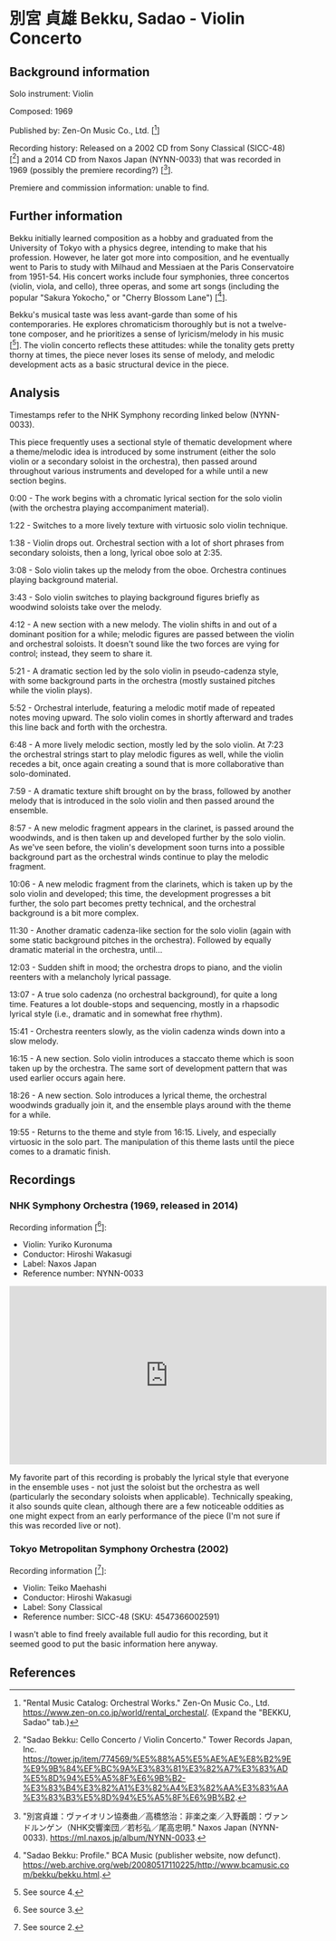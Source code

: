 # 別宮 貞雄 Bekku, Sadao - Violin Concerto

## Background information

Solo instrument: Violin

Composed: 1969

Published by: Zen-On Music Co., Ltd. \[[^1]\]

Recording history: Released on a 2002 CD from Sony Classical (SICC-48) \[[^2]\]
and a 2014 CD from Naxos Japan (NYNN-0033) that was recorded in 1969 (possibly
the premiere recording?) \[[^3]\].

Premiere and commission information: unable to find.

## Further information

Bekku initially learned composition as a hobby and graduated from the
University of Tokyo with a physics degree, intending to make that his
profession.
However, he later got more into composition, and he eventually went to Paris
to study with Milhaud and Messiaen at the Paris Conservatoire from 1951-54.
His concert works include four symphonies, three concertos (violin, viola,
and cello), three operas, and some art songs (including the popular
"Sakura Yokocho," or "Cherry Blossom Lane") \[[^4]\].

Bekku's musical taste was less avant-garde than some of his contemporaries.
He explores chromaticism thoroughly but is not a twelve-tone composer, and
he prioritizes a sense of lyricism/melody in his music \[[^5]\].
The violin concerto reflects these attitudes: while the tonality gets pretty
thorny at times, the piece never loses its sense of melody, and melodic
development acts as a basic structural device in the piece.

## Analysis

Timestamps refer to the NHK Symphony recording linked below (NYNN-0033).

This piece frequently uses a sectional style of thematic development where
a theme/melodic idea is introduced by some instrument (either the solo violin
or a secondary soloist in the orchestra), then passed around throughout various
instruments and developed for a while until a new section begins.

0:00 - The work begins with a chromatic lyrical section for the solo violin
(with the orchestra playing accompaniment material).

1:22 - Switches to a more lively texture with virtuosic solo violin technique.

1:38 - Violin drops out. Orchestral section with a lot of short phrases from
secondary soloists, then a long, lyrical oboe solo at 2:35.

3:08 - Solo violin takes up the melody from the oboe.
Orchestra continues playing background material.

3:43 - Solo violin switches to playing background figures briefly
as woodwind soloists take over the melody.

4:12 - A new section with a new melody.
The violin shifts in and out of a dominant position for a while;
melodic figures are passed between the violin and orchestral soloists.
It doesn't sound like the two forces are vying for control; instead, they seem
to share it.

5:21 - A dramatic section led by the solo violin in pseudo-cadenza style,
with some background parts in the orchestra (mostly sustained pitches
while the violin plays).

5:52 - Orchestral interlude, featuring a melodic motif made of repeated notes
moving upward.
The solo violin comes in shortly afterward and trades this line back and forth
with the orchestra.

6:48 - A more lively melodic section, mostly led by the solo violin.
At 7:23 the orchestral strings start to play melodic figures as well, while
the violin recedes a bit, once again creating a sound that is more collaborative
than solo-dominated.

7:59 - A dramatic texture shift brought on by the brass, followed by another
melody that is introduced in the solo violin and then passed around the
ensemble.

8:57 - A new melodic fragment appears in the clarinet, is passed around the
woodwinds, and is then taken up and developed further by the solo violin.
As we've seen before, the violin's development soon turns into a possible
background part as the orchestral winds continue to play the melodic fragment.

10:06 - A new melodic fragment from the clarinets, which is taken up by the
solo violin and developed; this time, the development progresses a bit further,
the solo part becomes pretty technical, and the orchestral background is a bit
more complex.

11:30 - Another dramatic cadenza-like section for the solo violin (again with
some static background pitches in the orchestra).
Followed by equally dramatic material in the orchestra, until...

12:03 - Sudden shift in mood; the orchestra drops to piano, and the violin
reenters with a melancholy lyrical passage.

13:07 - A true solo cadenza (no orchestral background), for quite a long time.
Features a lot double-stops and sequencing, mostly in a rhapsodic lyrical style
(i.e., dramatic and in somewhat free rhythm).

15:41 - Orchestra reenters slowly, as the violin cadenza winds down into a
slow melody.

16:15 - A new section. Solo violin introduces a staccato theme which is soon
taken up by the orchestra.
The same sort of development pattern that was used earlier occurs again here.

18:26 - A new section. Solo introduces a lyrical theme, the orchestral
woodwinds gradually join it, and the ensemble plays around with the theme
for a while.

19:55 - Returns to the theme and style from 16:15.
Lively, and especially virtuosic in the solo part.
The manipulation of this theme lasts until the piece comes to a dramatic finish.

## Recordings

### NHK Symphony Orchestra (1969, released in 2014)

Recording information \[[^6]\]:
- Violin: Yuriko Kuronuma
- Conductor: Hiroshi Wakasugi
- Label: Naxos Japan
- Reference number: NYNN-0033

<iframe width="560" height="315" src="https://www.youtube.com/embed/WNvwBKwGUOY" frameborder="0" allow="accelerometer; autoplay; clipboard-write; encrypted-media; gyroscope; picture-in-picture" allowfullscreen></iframe>

My favorite part of this recording is probably the lyrical style that everyone
in the ensemble uses - not just the soloist but the orchestra as well
(particularly the secondary soloists when applicable).
Technically speaking, it also sounds quite clean, although there are a few
noticeable oddities as one might expect from an early performance of the piece
(I'm not sure if this was recorded live or not).

### Tokyo Metropolitan Symphony Orchestra (2002)

Recording information \[[^7]\]:
- Violin: Teiko Maehashi
- Conductor: Hiroshi Wakasugi
- Label: Sony Classical
- Reference number: SICC-48 (SKU: 4547366002591)

I wasn't able to find freely available full audio for this recording, but it
seemed good to put the basic information here anyway.

## References

[^1]: "Rental Music Catalog: Orchestral Works." Zen-On Music Co., Ltd. <https://www.zen-on.co.jp/world/rental_orchestal/>. (Expand the "BEKKU, Sadao" tab.)

[^2]: "Sadao Bekku: Cello Concerto / Violin Concerto." Tower Records Japan, Inc. <https://tower.jp/item/774569/%E5%88%A5%E5%AE%AE%E8%B2%9E%E9%9B%84%EF%BC%9A%E3%83%81%E3%82%A7%E3%83%AD%E5%8D%94%E5%A5%8F%E6%9B%B2-%E3%83%B4%E3%82%A1%E3%82%A4%E3%82%AA%E3%83%AA%E3%83%B3%E5%8D%94%E5%A5%8F%E6%9B%B2>.

[^3]: "別宮貞雄：ヴァイオリン協奏曲／高橋悠治：非楽之楽／入野義朗：ヴァンドルンゲン（NHK交響楽団／若杉弘／尾高忠明." Naxos Japan (NYNN-0033). <https://ml.naxos.jp/album/NYNN-0033>.

[^4]: "Sadao Bekku: Profile." BCA Music (publisher website, now defunct). <https://web.archive.org/web/20080517110225/http://www.bcamusic.com/bekku/bekku.html>.

[^5]: See source 4.

[^6]: See source 3.

[^7]: See source 2.
